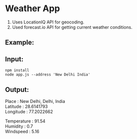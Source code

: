 # Weather App

1. Uses LocationIQ API for geocoding.
2. Used forecast.io API for getting current weather conditions.


## Example:

## Input: 
```
npm install
node app.js --address 'New Delhi India'
```

## Output:
Place : New Delhi, Delhi, India  
Latitude : 28.6141793  
Longitude : 77.2022662  

Temperature : 91.54  
Humidity : 0.7  
Windspeed : 5.16  
